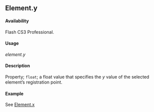 ## Element.y

#### Availability

Flash CS3 Professional.

#### Usage

*element.y*

#### Description

Property; `float`; a float value that specifies the *y* value of the selected element’s registration point.

#### Example

See [Element.x](../Element_object/Element26.md)
